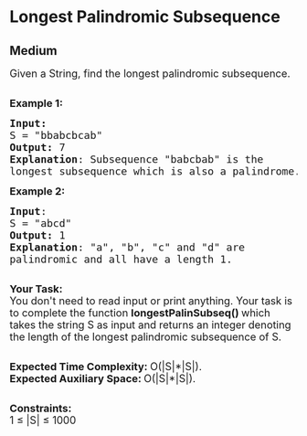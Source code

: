 # Longest Palindromic Subsequence
## Medium
<div class="problems_problem_content__Xm_eO"><p><span style="font-size:18px">Given a String, find the longest palindromic subsequence.</span></p>

<p><br>
<span style="font-size:18px"><strong>Example 1:</strong></span></p>

<pre style="position: relative;"><span style="font-size:18px"><strong>Input:</strong>
S = "bbabcbcab</span><span style="font-size:18px">"
<strong>Output:</strong> 7
<strong>Explanation</strong>: Subsequence "babcbab" is the
longest subsequence which is also a palindrome.</span>
<div class="open_grepper_editor" title="Edit &amp; Save To Grepper"></div></pre>

<p><span style="font-size:18px"><strong>Example 2:</strong></span></p>

<pre style="position: relative;"><span style="font-size:18px"><strong>Input</strong>: 
S = "abcd"
<strong>Output:</strong> 1
<strong>Explanation</strong>: "a", "b", "c" and "d" are
palindromic and all have a length 1.</span>
<div class="open_grepper_editor" title="Edit &amp; Save To Grepper"></div></pre>

<p><br>
<span style="font-size:18px"><strong>Your Task:</strong><br>
You don't need to read input or print anything. Your task is to complete the function&nbsp;<strong>longestPalinSubseq()&nbsp;</strong>which takes the string S&nbsp;as input and returns an integer denoting the length of the longest palindromic subsequence of S.</span></p>

<p><br>
<span style="font-size:18px"><strong>Expected Time Complexity:&nbsp;</strong>O(|S|*|S|).<br>
<strong>Expected Auxiliary Space:&nbsp;</strong>O(|S|*|S|).</span></p>

<p><br>
<span style="font-size:18px"><strong>Constraints:</strong><br>
1 ≤ |S| ≤ 1000</span></p>
</div>